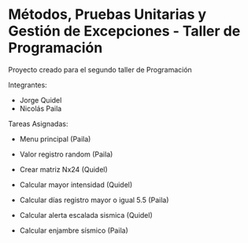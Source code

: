 #  Métodos, Pruebas Unitarias y Gestión de Excepciones - Taller de Programación

Proyecto creado para el segundo taller de Programación

Integrantes:

* Jorge Quidel
* Nicolás Paila

Tareas Asignadas:

* Menu principal (Paila)

* Valor registro random (Paila)

* Crear matriz Nx24 (Quidel)

* Calcular mayor intensidad (Quidel)

* Calcular días registro mayor o igual 5.5 (Paila)

* Calcular alerta escalada sismica (Quidel)

* Calcular enjambre sísmico (Paila)
